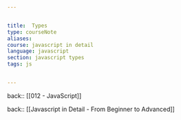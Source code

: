 ```yaml
---


title:  Types
type: courseNote
aliases:
course: javascript in detail
language: javascript
section: javascript types
tags: js


---
```

back:: [[012 - JavaScript]]

back:: [[Javascript in Detail - From Beginner to Advanced]]
